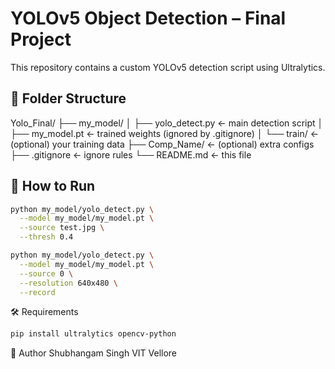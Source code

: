 # YOLOv5 Object Detection – Final Project

This repository contains a custom YOLOv5 detection script using Ultralytics.

## 📂 Folder Structure

Yolo_Final/
├── my_model/
│   ├── yolo_detect.py    ← main detection script
│   ├── my_model.pt       ← trained weights (ignored by .gitignore)
│   └── train/            ← (optional) your training data
├── Comp_Name/            ← (optional) extra configs
├── .gitignore            ← ignore rules
└── README.md             ← this file

## 🚀 How to Run

```bash
python my_model/yolo_detect.py \
  --model my_model/my_model.pt \
  --source test.jpg \
  --thresh 0.4

python my_model/yolo_detect.py \
  --model my_model/my_model.pt \
  --source 0 \
  --resolution 640x480 \
  --record
```

🛠 Requirements
```bash
pip install ultralytics opencv-python
```

👤 Author
Shubhangam Singh
VIT Vellore
